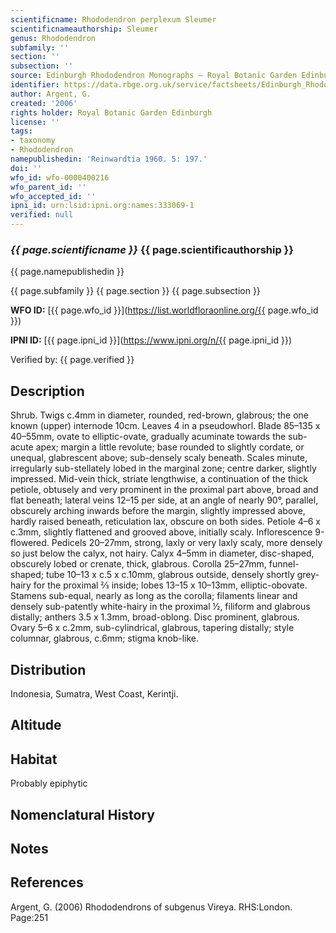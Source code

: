 ```yaml
---
scientificname: Rhododendron perplexum Sleumer
scientificnameauthorship: Sleumer
genus: Rhododendron
subfamily: ''
section: ''
subsection: ''
source: Edinburgh Rhododendron Monographs – Royal Botanic Garden Edinburgh
identifier: https://data.rbge.org.uk/service/factsheets/Edinburgh_Rhododendron_Monographs.xhtml
author: Argent, G.
created: '2006'
rights holder: Royal Botanic Garden Edinburgh
license: ''
tags:
- taxonomy
- Rhododendron
namepublishedin: 'Reinwardtia 1960. 5: 197.'
doi: ''
wfo_id: wfo-0000400216
wfo_parent_id: ''
wfo_accepted_id: ''
ipni_id: urn:lsid:ipni.org:names:333069-1
verified: null
---
```

### _{{ page.scientificname }}_ {{ page.scientificauthorship }}
 {{ page.namepublishedin }}

{{ page.subfamily }} {{ page.section }} {{ page.subsection }}

**WFO ID:** [{{ page.wfo_id }}](https://list.worldfloraonline.org/{{ page.wfo_id }})

**IPNI ID:** [{{ page.ipni_id }}](https://www.ipni.org/n/{{ page.ipni_id }})

Verified by: {{ page.verified }}



## Description
Shrub. Twigs c.4mm in diameter, rounded, red-brown, glabrous; the one known (upper) internode 10cm. Leaves 4 in a pseudowhorl. Blade 85–135 x 40–55mm, ovate to elliptic-ovate, gradually acuminate towards the sub-acute apex; margin a little revolute; base rounded to slightly cordate, or unequal, glabrescent above; sub-densely scaly beneath. Scales minute, irregularly sub-stellately lobed in the marginal zone; centre darker, slightly impressed. Mid-vein thick, striate lengthwise, a continuation of the thick petiole, obtusely and very prominent in the proximal part above, broad and flat beneath; lateral veins 12–15 per side, at an angle of nearly 90°, parallel, obscurely arching inwards before the margin, slightly impressed above, hardly raised beneath, reticulation lax, obscure on both sides. Petiole 4–6 x c.3mm, slightly flattened and grooved above, initially scaly. Inflorescence 9-flowered. Pedicels 20–27mm, strong, laxly or very laxly scaly, more densely so just below the calyx, not hairy. Calyx 4–5mm in diameter, disc-shaped, obscurely lobed or crenate, thick, glabrous. Corolla 25–27mm, funnel-shaped; tube 10–13 x c.5 x c.10mm, glabrous outside, densely shortly grey-hairy for the proximal 2⁄3 inside; lobes 13–15 x 10–13mm, elliptic-obovate. Stamens sub-equal, nearly as long as the corolla; filaments linear and densely sub-patently white-hairy in the proximal ½, filiform and glabrous distally; anthers 3.5 x 1.3mm, broad-oblong. Disc prominent, glabrous. Ovary 5–6 x c.2mm, sub-cylindrical, glabrous, tapering distally; style columnar, glabrous, c.6mm; stigma knob-like.

## Distribution
Indonesia, Sumatra, West Coast, Kerintji.

## Altitude


## Habitat
Probably epiphytic

## Nomenclatural History

                       
## Notes


## References

Argent, G. (2006) Rhododendrons of subgenus Vireya. RHS:London. Page:251
